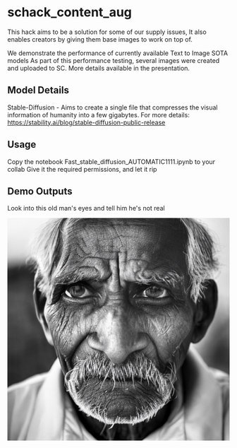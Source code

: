# schack_content_aug

This hack aims to be a solution for some of our supply issues,
It also enables creators by giving them base images to work on top of.

We demonstrate the performance of currently available Text to Image SOTA models
As part of this performance testing, several images were created and uploaded to SC.
More details available in the presentation.

## Model Details
Stable-Diffusion - Aims to create a single file that compresses the visual information of humanity into a few gigabytes.
For more details: https://stability.ai/blog/stable-diffusion-public-release

## Usage
Copy the notebook Fast_stable_diffusion_AUTOMATIC1111.ipynb to your collab
Give it the required permissions, and let it rip

## Demo Outputs
Look into this old man's eyes and tell him he's not real

![](indianOldman.png)

